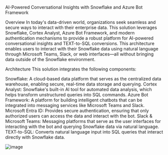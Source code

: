 AI-Powered Conversational Insights with Snowflake and Azure Bot Framework

Overview
In today's data-driven world, organizations seek seamless and secure ways to interact with their enterprise data. This solution leverages Snowflake, Cortex Analyst, Azure Bot Framework, and modern authentication mechanisms to provide a robust platform for AI-powered conversational insights and TEXT-to-SQL conversions. This architecture enables users to interact with their Snowflake data using natural language through Microsoft Teams, Slack, or web interfaces—all without bringing data outside of the Snowflake environment.

Architecture
This solution integrates the following components:

Snowflake: A cloud-based data platform that serves as the centralized data warehouse, enabling secure, real-time data storage and querying.
Cortex Analyst: Snowflake's built-in AI tool for automated data analysis, which helps transform unstructured queries into SQL commands.
Azure Bot Framework: A platform for building intelligent chatbots that can be integrated into messaging services like Microsoft Teams and Slack.
Microsoft Entra ID: Provides secure authentication, ensuring that only authorized users can access the data and interact with the bot.
Slack & Microsoft Teams: Messaging platforms that serve as the user interfaces for interacting with the bot and querying Snowflake data via natural language.
TEXT-to-SQL: Converts natural language input into SQL queries that interact directly with Snowflake data.


![image](https://github.com/user-attachments/assets/81a5fba9-0eef-4980-b212-c3714f1f1247)
